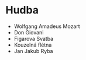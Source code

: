 # Hudba
- Wolfgang Amadeus Mozart
- Don Giovani
- Figarova Svatba
- Kouzelná flétna
- Jan Jakub Ryba
